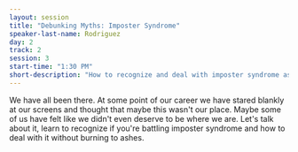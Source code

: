 ```yaml
---
layout: session
title: "Debunking Myths: Imposter Syndrome"
speaker-last-name: Rodriguez
day: 2
track: 2
session: 3
start-time: "1:30 PM"
short-description: "How to recognize and deal with imposter syndrome as a developer."
---
```


We have all been there. At some point of our career we have stared blankly at our screens and thought that maybe this wasn't our place. Maybe some of us have felt like we didn't even deserve to be where we are. Let's talk about it, learn to recognize if you're battling imposter syndrome and how to deal with it without burning to ashes. 